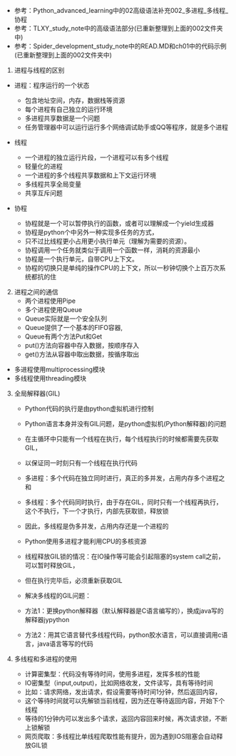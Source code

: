 - 参考：Python_advanced_learning中的02高级语法补充002_多进程_多线程_协程
- 参考：TLXY_study_note中的高级语法部分(已重新整理到上面的002文件夹中)
- 参考：Spider_development_study_note中的READ.MD和ch01中的代码示例(已重新整理到上面的002文件夹中)

1. 进程与线程的区别

- 进程：程序运行的一个状态
    - 包含地址空间，内存，数据栈等资源
    - 每个进程有自己独立的运行环境
    - 多进程共享数据是一个问题
    - 任务管理器中可以运行运行多个网络调试助手或QQ等程序，就是多个进程

- 线程
    - 一个进程的独立运行片段，一个进程可以有多个线程
    - 轻量化的进程
    - 一个进程的多个线程共享数据和上下文运行环境
    - 多线程共享全局变量
    - 共享互斥问题

- 协程
    - 协程就是一个可以暂停执行的函数，或者可以理解成一个yield生成器
    - 协程是python个中另外一种实现多任务的方式，
    - 只不过比线程更小占用更小执行单元（理解为需要的资源）。
    - 协程调用一个任务就类似于调用一个函数一样，消耗的资源最小
    - 协程是一个执行单元，自带CPU上下文。
    - 协程的切换只是单纯的操作CPU的上下文，所以一秒钟切换个上百万次系统都抗的住
    
2. 进程之间的通信
    - 两个进程使用Pipe
    - 多个进程使用Queue
    - Queue实际就是一个安全队列
    - Queue提供了一个基本的FIFO容器,
    - Queue有两个方法Put和Get
    - put()方法向容器中存入数据，按顺序存入
    - get()方法从容器中取出数据，按循序取出

- 多进程使用multiprocessing模块
- 多线程使用threading模块

3. 全局解释器(GIL)
    - Python代码的执行是由python虚拟机进行控制
    - Python语言本身并没有GIL问题，是python虚拟机(Python解释器)的问题
    - 在主循环中只能有一个线程在执行，每个线程执行的时候都需要先获取GIL，
    - 以保证同一时刻只有一个线程在执行代码
    
    - 多进程：多个代码在独立同时进行，真正的多并发，占用内存多个进程之和
    - 多线程：多个代码同时执行，由于存在GIL，同时只有一个线程再执行，
        这个不执行，下一个才执行，内部先获取锁，释放锁
    - 因此，多线程是伪多并发，占用内存还是一个进程的
    - Python使用多进程才能利用CPU的多核资源
    
    - 线程释放GIL锁的情况：在IO操作等可能会引起阻塞的system call之前，可以暂时释放GIL，
    - 但在执行完毕后，必须重新获取GIL
    
    - 解决多线程的GIL问题：
    - 方法1：更换python解释器（默认解释器是C语言编写的），换成java写的解释器jypython
    - 方法2：用其它语言替代多线程代码，python胶水语言，可以直接调用c语言，java语言等写的代码
    
4. 多线程和多进程的使用   
    - 计算密集型：代码没有等待时间，使用多进程，发挥多核的性能
    - IO密集型（input,output)，比如网络收发，文件读写，具有等待时间
    - 比如：请求网络，发出请求，假设需要等待时间1分钟，然后返回内容，
    - 这个等待时间就可以先解锁当前线程，因为还在等待返回内容，开始下个线程
    - 等待的1分钟内可以发出多个请求，返回内容回来时候，再次请求锁，不断上锁解锁
    - 网页爬取：多线程比单线程爬取性能有提升，因为遇到IOS阻塞会自动释放GIL锁